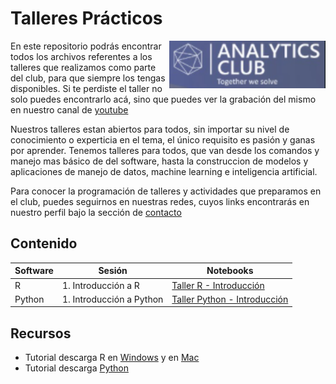# Talleres Prácticos

<img hight="250" width="250" alt="GIF" align="right" src="https://github.com/AnalyticsClub/AnalyticsClub/blob/main/AC_AZUL.PNG">

En este repositorio podrás encontrar todos los archivos referentes a los talleres que realizamos como parte del club, para que siempre los tengas disponibles. Si te perdiste el taller no solo puedes encontrarlo acá, sino que puedes ver la grabación del mismo en nuestro canal de [youtube](https://www.youtube.com/channel/UCGxUSr66sM6TYWx1ZFwibCQ/featured)

Nuestros talleres estan abiertos para todos, sin importar su nivel de conocimiento o experticia en el tema, el único requisito es pasión y ganas por aprender. Tenemos talleres para todos, que van desde los comandos y manejo mas básico de del software, hasta la construccion de modelos y aplicaciones de manejo de datos, machine learning e inteligencia artificial.

Para conocer la programación de talleres y actividades que preparamos en el club, puedes seguirnos en nuestras redes, cuyos links encontrarás en nuestro perfil bajo la sección de [contacto](https://github.com/AnalyticsClub)

## Contenido

<table>
  <thead>
    <tr>
      <th>Software</th>
      <th>Sesión</th>
      <th>Notebooks</th>
    </tr>
  </thead>
  <tbody>
    <tr>
      <td rowspan="1">R</td>
      <td>1. Introducción a R </td>
      <td><a href="https://analyticsclub.github.io/Talleres/Taller%20R/Taller_R_notebook.html">Taller R - Introducción</a></td>
    </tr>
     <tr>
      <td rowspan="1">Python</td>
      <td>1. Introducción a Python </td>
      <td><a href="https://github.com/AnalyticsClub/Talleres/blob/main/Taller%20Python/Taller%20-%20Python%20B%C3%A1sico.ipynb">Taller Python - Introducción</a></td>
     </tr>
  </tbody>
</table>

## Recursos

* Tutorial descarga R en [Windows](https://medium.com/@GalarnykMichael/install-r-and-rstudio-on-windows-5f503f708027) y en [Mac](https://medium.com/@GalarnykMichael/install-r-and-rstudio-on-mac-e911606ce4f4)
* Tutorial descarga [Python](https://medium.com/@GalarnykMichael/install-python-anaconda-on-windows-2020-f8e188f9a63d)
